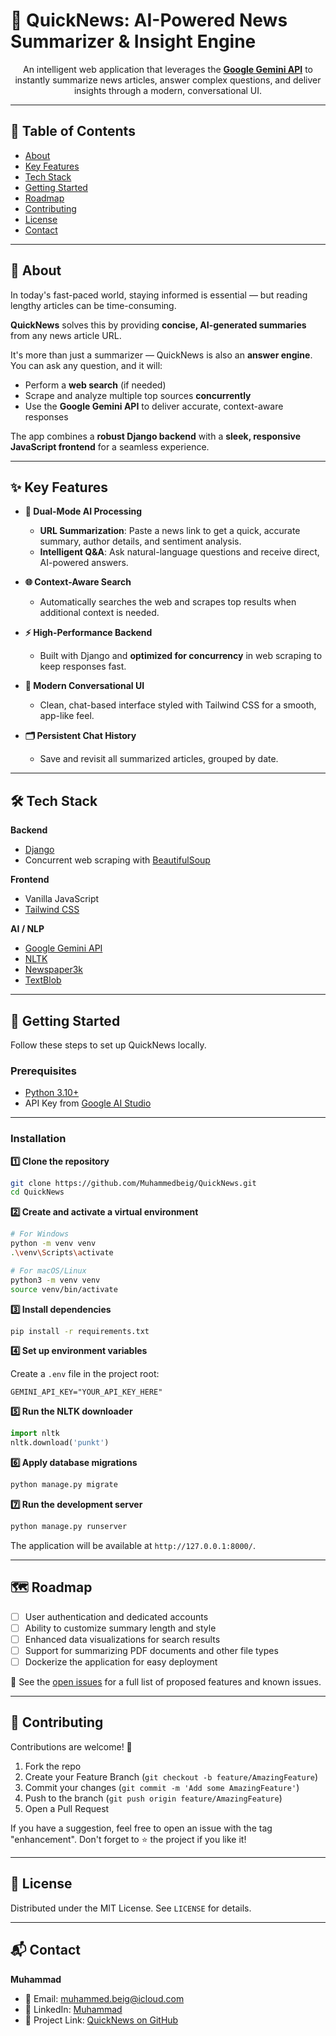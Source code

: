 # 📢 QuickNews: AI-Powered News Summarizer & Insight Engine

<div align="center">

An intelligent web application that leverages the **[Google Gemini API](https://aistudio.google.com/)** to instantly summarize news articles, answer complex questions, and deliver insights through a modern, conversational UI.

</div>

---

## 📌 Table of Contents
- [About](#-about)
- [Key Features](#-key-features)
- [Tech Stack](#-tech-stack)
- [Getting Started](#-getting-started)
- [Roadmap](#-roadmap)
- [Contributing](#-contributing)
- [License](#-license)
- [Contact](#-contact)

---

## 📰 About

In today's fast-paced world, staying informed is essential — but reading lengthy articles can be time-consuming.  

**QuickNews** solves this by providing **concise, AI-generated summaries** from any news article URL.

It's more than just a summarizer — QuickNews is also an **answer engine**. You can ask any question, and it will:
- Perform a **web search** (if needed)
- Scrape and analyze multiple top sources **concurrently**
- Use the **Google Gemini API** to deliver accurate, context-aware responses

The app combines a **robust Django backend** with a **sleek, responsive JavaScript frontend** for a seamless experience.

---

## ✨ Key Features

- **🤖 Dual-Mode AI Processing**
  - **URL Summarization**: Paste a news link to get a quick, accurate summary, author details, and sentiment analysis.
  - **Intelligent Q&A**: Ask natural-language questions and receive direct, AI-powered answers.

- **🌐 Context-Aware Search**
  - Automatically searches the web and scrapes top results when additional context is needed.

- **⚡ High-Performance Backend**
  - Built with Django and **optimized for concurrency** in web scraping to keep responses fast.

- **💬 Modern Conversational UI**
  - Clean, chat-based interface styled with Tailwind CSS for a smooth, app-like feel.

- **🗂 Persistent Chat History**
  - Save and revisit all summarized articles, grouped by date.

---

## 🛠 Tech Stack

**Backend**
- [Django](https://www.djangoproject.com/)
- Concurrent web scraping with [BeautifulSoup](https://www.crummy.com/software/BeautifulSoup/)

**Frontend**
- Vanilla JavaScript
- [Tailwind CSS](https://tailwindcss.com/)

**AI / NLP**
- [Google Gemini API](https://aistudio.google.com/)
- [NLTK](https://www.nltk.org/)
- [Newspaper3k](https://newspaper.readthedocs.io/en/latest/)
- [TextBlob](https://textblob.readthedocs.io/en/dev/)

---

## 🚀 Getting Started

Follow these steps to set up QuickNews locally.

### **Prerequisites**
- [Python 3.10+](https://www.python.org/downloads/)
- API Key from [Google AI Studio](https://aistudio.google.com/)

---

### **Installation**

**1️⃣ Clone the repository**
```bash
git clone https://github.com/Muhammedbeig/QuickNews.git
cd QuickNews
```

**2️⃣ Create and activate a virtual environment**
```bash
# For Windows
python -m venv venv
.\venv\Scripts\activate

# For macOS/Linux
python3 -m venv venv
source venv/bin/activate
```

**3️⃣ Install dependencies**
```bash
pip install -r requirements.txt
```

**4️⃣ Set up environment variables**

Create a `.env` file in the project root:
```env
GEMINI_API_KEY="YOUR_API_KEY_HERE"
```

**5️⃣ Run the NLTK downloader**
```python
import nltk
nltk.download('punkt')
```

**6️⃣ Apply database migrations**
```bash
python manage.py migrate
```

**7️⃣ Run the development server**
```bash
python manage.py runserver
```

The application will be available at `http://127.0.0.1:8000/`.

---

## 🗺 Roadmap

- [ ] User authentication and dedicated accounts
- [ ] Ability to customize summary length and style
- [ ] Enhanced data visualizations for search results
- [ ] Support for summarizing PDF documents and other file types
- [ ] Dockerize the application for easy deployment

📌 See the [open issues](https://github.com/Muhammedbeig/QuickNews/issues) for a full list of proposed features and known issues.

---

## 🤝 Contributing

Contributions are welcome! 🎉

1. Fork the repo
2. Create your Feature Branch (`git checkout -b feature/AmazingFeature`)
3. Commit your changes (`git commit -m 'Add some AmazingFeature'`)
4. Push to the branch (`git push origin feature/AmazingFeature`)
5. Open a Pull Request

If you have a suggestion, feel free to open an issue with the tag "enhancement".
Don't forget to ⭐ the project if you like it!

---

## 📄 License

Distributed under the MIT License. See `LICENSE` for details.

---

## 📬 Contact

**Muhammad**
- 📧 Email: muhammed.beig@icloud.com
- 💼 LinkedIn: [Muhammad](https://linkedin.com/in/muhammedbeig)
- 🔗 Project Link: [QuickNews on GitHub](https://github.com/Muhammedbeig/QuickNews)
